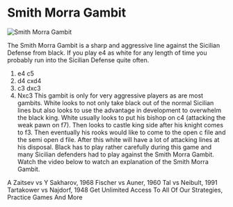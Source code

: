 # Smith Morra Gambit

![Smith Morra Gambit](https://www.thechesswebsite.com/wp-content/uploads/2012/07/smithmorra_big.jpg)


The Smith Morra Gambit is a sharp and aggressive line against the Sicilian Defense from black. If you play e4 as white for any length of time you probably run into the Sicilian Defense quite often.
1. e4 c5
2. d4 cxd4
3. c3 dxc3
4. Nxc3
This gambit is only for very aggressive players as are most gambits. White looks to not only take black out of the normal Sicilian lines but also looks to use the advantage in development to overwhelm the black king.
White usually looks to put his bishop on c4 (attacking the weak pawn on f7). Then looks to castle king side after his knight comes to f3. Then eventually his rooks would like to come to the open c file and the semi open d file. After this white will have a lot of attacking lines at his disposal.
Black has to play rather carefully during this game and many Sicilian defenders had to play against the Smith Morra Gambit.
Watch the video below to watch an explanation of the Smith Morra Gambit.




A Zaitsev vs Y Sakharov, 1968
Fischer vs Auner, 1960
Tal vs Neibult, 1991
Tartakower vs Najdorf, 1948
Get Unlimited Access To All Of Our Strategies, Practice Games And More